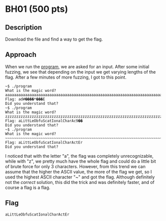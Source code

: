 # BH01 (500 pts)

## Description
Download the file and find a way to get the flag.

## Approach
When we run the [program](bh01.zip), we are asked for an input. After some initial fuzzing, we see that depending on the input we get varying lengths of the flag.  After a few minutes of more fuzzing, I got to this point.
```
~$ ./program
What is the magic word?
aaaaaaaaaaaaaaaaaaaaaaaaaaaaaaaaaaaaaaaaaaaaaaaaaaaaaaaaaaaaaaaaaaaaaaaaaaaaa
Flag: ad#����*���E
Did you understand that?
~$ ./program
What is the magic word?
zzzzzzzzzzzzzzzzzzzzzzzzzzzzzzzzzzzzzzzzzzzzzzzzzzzzzzzzzzzzzzzzzzzzzzzzzzzzzz
Flag: aLittLeObfuScatIonalCharAc9��
Did you understand that?
~$ ./program
What is the magic word?
~~~~~~~~~~~~~~~~~~~~~~~~~~~~~~~~~~~~~~~~~~~~~~~~~~~~~~~~~~~~~~~~~~~~~~~~~~~~~~
Flag: aLittLeObfuScatIonalCharActEr
Did you understand that?
```


I noticed that with the letter "a", the flag was completely unrecognizable, while with "z", we pretty much have the whole flag and could do a little bit of brute force for only 3 characters. However, from this trend we can assume that the higher the ASCII value, the more of the flag we get, so I used the highest ASCII character "~" and got the flag. Although definitely not the *correct* solution, this did the trick and was definitely faster, and of course a flag is a flag.

## Flag
`aLittLeObfuScatIonalCharActEr`
